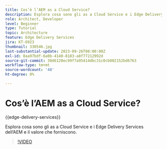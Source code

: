 ```yaml
---
title: Cos’è l’AEM as a Cloud Service?
description: Esplora cosa sono gli as a Cloud Service e i Edge Delivery Services dell’AEM e il valore che forniscono.
role: Architect, Developer
level: Beginner
type: Tutorial
topic: Architecture
feature: Edge Delivery Services
jira: KT-6923
thumbnail: 330546.jpg
last-substantial-update: 2023-09-26T00:00:00Z
exl-id: 8aa97bdf-6a0b-4140-8183-a8f77212992d
source-git-commit: 30d6120ec99f7a95414dbc31c0cb002152bd6763
workflow-type: tm+mt
source-wordcount: '48'
ht-degree: 0%

---
```


# Cos’è l’AEM as a Cloud Service?

{{edge-delivery-services}}

Esplora cosa sono gli as a Cloud Service e i Edge Delivery Services dell’AEM e il valore che forniscono.

>[!VIDEO](https://video.tv.adobe.com/v/330546?quality=12&learn=on)
